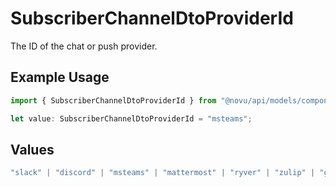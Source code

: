 # SubscriberChannelDtoProviderId

The ID of the chat or push provider.

## Example Usage

```typescript
import { SubscriberChannelDtoProviderId } from "@novu/api/models/components";

let value: SubscriberChannelDtoProviderId = "msteams";
```

## Values

```typescript
"slack" | "discord" | "msteams" | "mattermost" | "ryver" | "zulip" | "grafana-on-call" | "getstream" | "rocket-chat" | "whatsapp-business" | "fcm" | "apns" | "expo" | "one-signal" | "pushpad" | "push-webhook" | "pusher-beams"
```
